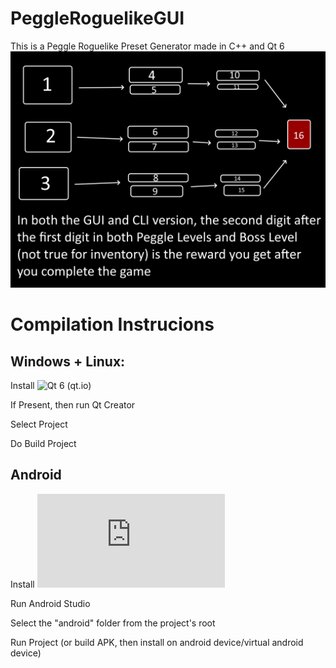 # PeggleRoguelikeGUI
This is a Peggle Roguelike Preset Generator made in C++ and Qt 6
![The Layout for the roguelike!](https://raw.githubusercontent.com/Ivan951236/PeggleRoguelike/refs/heads/main/gallery/peggle_roguelike_layout.png)

# Compilation Instrucions

## Windows + Linux:

Install ![Qt 6](https://qt.io) (qt.io)

If Present, then run Qt Creator

Select Project

Do Build Project

## Android

Install ![Android Studio](https://developer.android.com/studio/index.html)

Run Android Studio

Select the "android" folder from the project's root

Run Project (or build APK, then install on android device/virtual android device)
